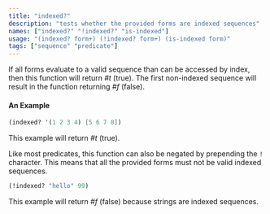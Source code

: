 ```yaml
---
title: "indexed?"
description: "tests whether the provided forms are indexed sequences"
names: ["indexed?" "!indexed?" "is-indexed"]
usage: "(indexed? form+) (!indexed? form+) (is-indexed form)"
tags: ["sequence" "predicate"]
---
```


If all forms evaluate to a valid sequence than can be accessed by index, then this function will return _#t_ (true). The first non-indexed sequence will result in the function returning _#f_ (false).

#### An Example

```scheme
(indexed? '(1 2 3 4) [5 6 7 8])
```

This example will return _#t_ (true).

Like most predicates, this function can also be negated by prepending the `!` character. This means that all the provided forms must not be valid indexed sequences.

```scheme
(!indexed? "hello" 99)
```

This example will return _#f_ (false) because strings are indexed sequences.
